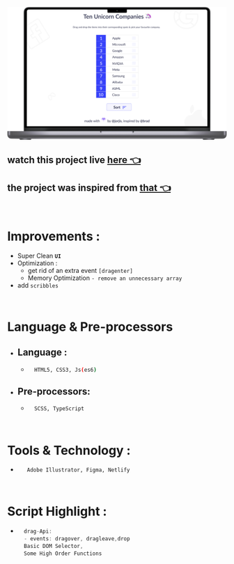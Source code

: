 ![project-overview](./dist/assets/projectSnap@4k.png)

## watch this project live [here 👈](https://feasiblecomponents-dragndrop.netlify.app/)

## the project was inspired from [that 👈](https://vanillawebprojects.com/projects/sortable-list/)

<br>

# Improvements :

- Super Clean **`UI`**
- Optimization :
  - get rid of an extra event `[dragenter]`
  - Memory Optimization `- remove an unnecessary array`
- add `scribbles`

<br>

# Language & Pre-processors

- ## Language :

  - ```bash
      HTML5, CSS3, Js(es6)
    ```

- ## Pre-processors:
  - ```bash
      SCSS, TypeScript
    ```

<br>

# Tools & Technology :

- ```bash
     Adobe Illustrator, Figma, Netlify
  ```

<br>

# **Script Highlight :**

- ```javascript
    drag-Api:
    - events: dragover, dragleave,drop
    Basic DOM Selector,
    Some High Order Functions

  ```
